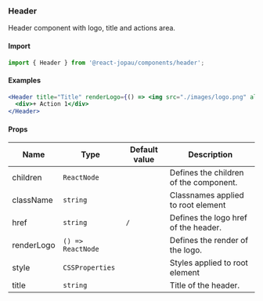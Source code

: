### Header

Header component with logo, title and actions area.

#### Import

```jsx
import { Header } from '@react-jopau/components/header';
```

#### Examples

```jsx
<Header title="Title" renderLogo={() => <img src="./images/logo.png" alt="Logo" />}>
  <div>+ Action 1</div>
</Header>
```

#### Props

| Name       | Type              | Default value | Description                            |
| ---------- | ----------------- | ------------- | -------------------------------------- |
| children   | `ReactNode`       |               | Defines the children of the component. |
| className  | `string`          |               | Classnames applied to root element     |
| href       | `string`          | `/`           | Defines the logo href of the header.   |
| renderLogo | `() => ReactNode` |               | Defines the render of the logo.        |
| style      | `CSSProperties`   |               | Styles applied to root element         |
| title      | `string`          |               | Title of the header.                   |
